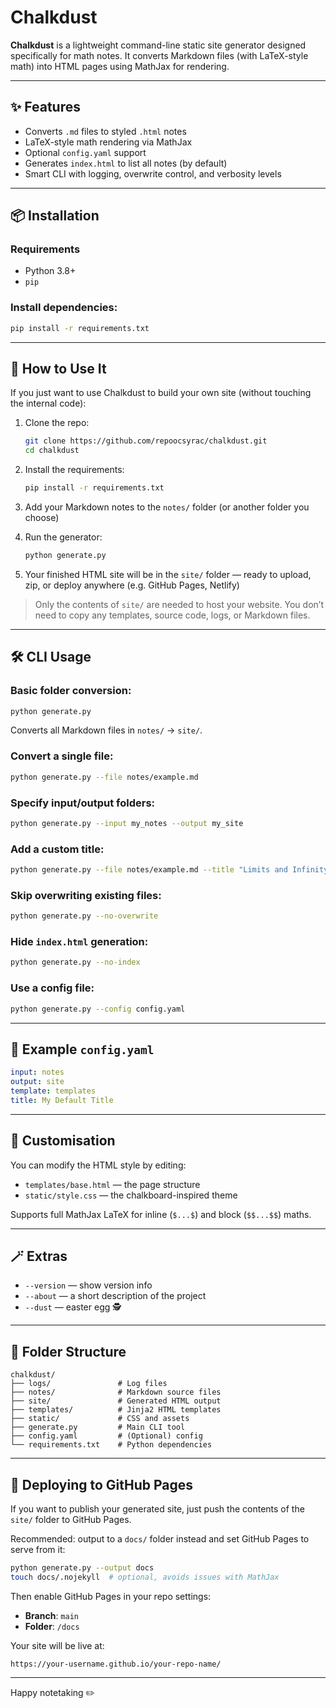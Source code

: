 # Chalkdust

**Chalkdust** is a lightweight command-line static site generator designed specifically for math notes. It converts Markdown files (with LaTeX-style math) into HTML pages using MathJax for rendering.

---

## ✨ Features
- Converts `.md` files to styled `.html` notes
- LaTeX-style math rendering via MathJax
- Optional `config.yaml` support
- Generates `index.html` to list all notes (by default)
- Smart CLI with logging, overwrite control, and verbosity levels

---

## 📦 Installation

### Requirements
- Python 3.8+
- `pip`

### Install dependencies:
```bash
pip install -r requirements.txt
```

---

## 🔧 How to Use It

If you just want to use Chalkdust to build your own site (without touching the internal code):

1. Clone the repo:
   ```bash
   git clone https://github.com/repoocsyrac/chalkdust.git
   cd chalkdust
   ```

2. Install the requirements:
   ```bash
   pip install -r requirements.txt
   ```

3. Add your Markdown notes to the `notes/` folder (or another folder you choose)

4. Run the generator:
   ```bash
   python generate.py
   ```

5. Your finished HTML site will be in the `site/` folder — ready to upload, zip, or deploy anywhere (e.g. GitHub Pages, Netlify)

> Only the contents of `site/` are needed to host your website. You don’t need to copy any templates, source code, logs, or Markdown files.

---

## 🛠 CLI Usage

### Basic folder conversion:
```bash
python generate.py
```
Converts all Markdown files in `notes/` → `site/`.

### Convert a single file:
```bash
python generate.py --file notes/example.md
```

### Specify input/output folders:
```bash
python generate.py --input my_notes --output my_site
```

### Add a custom title:
```bash
python generate.py --file notes/example.md --title "Limits and Infinity"
```

### Skip overwriting existing files:
```bash
python generate.py --no-overwrite
```

### Hide `index.html` generation:
```bash
python generate.py --no-index
```

### Use a config file:
```bash
python generate.py --config config.yaml
```

---

## 🧾 Example `config.yaml`
```yaml
input: notes
output: site
template: templates
title: My Default Title
```

---

## 🎨 Customisation
You can modify the HTML style by editing:
- `templates/base.html` — the page structure
- `static/style.css` — the chalkboard-inspired theme

Supports full MathJax LaTeX for inline (`$...$`) and block (`$$...$$`) maths.

---

## 🪄 Extras
- `--version` — show version info
- `--about` — a short description of the project
- `--dust` — easter egg 🕵️

---

## 📁 Folder Structure
```
chalkdust/
├── logs/               # Log files
├── notes/              # Markdown source files
├── site/               # Generated HTML output
├── templates/          # Jinja2 HTML templates
├── static/             # CSS and assets
├── generate.py         # Main CLI tool
├── config.yaml         # (Optional) config
└── requirements.txt    # Python dependencies
```

---

## 🚀 Deploying to GitHub Pages

If you want to publish your generated site, just push the contents of the `site/` folder to GitHub Pages.

Recommended: output to a `docs/` folder instead and set GitHub Pages to serve from it:

```bash
python generate.py --output docs
touch docs/.nojekyll  # optional, avoids issues with MathJax
```

Then enable GitHub Pages in your repo settings:
- **Branch**: `main`
- **Folder**: `/docs`

Your site will be live at:
```
https://your-username.github.io/your-repo-name/
```

---

Happy notetaking ✏️
